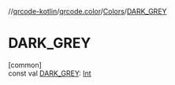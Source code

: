 //[qrcode-kotlin](../../../index.md)/[qrcode.color](../index.md)/[Colors](index.md)/[DARK_GREY](-d-a-r-k_-g-r-e-y.md)

# DARK_GREY

[common]\
const val [DARK_GREY](-d-a-r-k_-g-r-e-y.md): [Int](https://kotlinlang.org/api/latest/jvm/stdlib/kotlin-stdlib/kotlin/-int/index.html)
